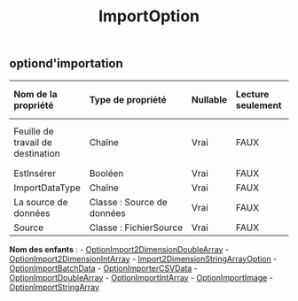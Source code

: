 ﻿---
title: ImportOption
second_title: Aspose.Cells Cloud Documen
type: docs
url: /fr/specification/model/importoption/
description: "Aspose.Cells Spécification du modèle cloud : ImportOption. Gérez sans effort Excel et d'autres feuilles de calcul avec des fonctionnalités telles que l'ouverture, la génération, l'édition, le fractionnement, la fusion, la comparaison et la conversion."
kwords: Excel, Office, feuille de calcul, Cloud REST API, Option d'importation
weight: 50
---
## **optiond'importation**

 

| Nom de la propriété| Type de propriété| Nullable| Lecture seulement| Valeur par défaut| Description|
|:- |:- |:- |:- |:- |:- |
| Feuille de travail de destination| Chaîne| Vrai| FAUX|| Nom de la feuille de calcul de destination.|
| EstInsérer| Booléen| Vrai| FAUX|||
| ImportDataType| Chaîne| Vrai| FAUX|||
| La source de données| Classe : Source de données| Vrai| FAUX|||
| Source| Classe : FichierSource| Vrai| FAUX|||

**Nom des enfants** : 
	-  [OptionImport2DimensionDoubleArray](import2dimensiondoublearrayoption) 
	-  [OptionImport2DimensionIntArray](import2dimensionintarrayoption) 
	-  [Import2DimensionStringArrayOption](import2dimensionstringarrayoption) 
	-  [OptionImportBatchData](importbatchdataoption) 
	-  [OptionImporterCSVData](importcsvdataoption) 
	-  [OptionImportDoubleArray](importdoublearrayoption) 
	-  [OptionImportIntArray](importintarrayoption) 
	-  [OptionImportImage](importpictureoption) 
	-  [OptionImportStringArray](importstringarrayoption) 
